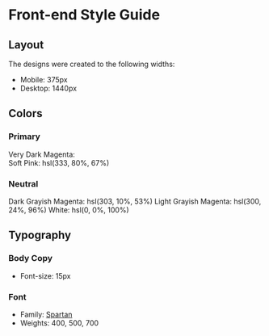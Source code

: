 # Front-end Style Guide

## Layout

The designs were created to the following widths:

- Mobile: 375px
- Desktop: 1440px

## Colors

### Primary

Very Dark Magenta:  
Soft Pink: hsl(333, 80%, 67%)

### Neutral

Dark Grayish Magenta: hsl(303, 10%, 53%)
Light Grayish Magenta: hsl(300, 24%, 96%)
White: hsl(0, 0%, 100%)

## Typography

### Body Copy

- Font-size: 15px

### Font

- Family: [Spartan](https://fonts.google.com/specimen/Spartan)
- Weights: 400, 500, 700
